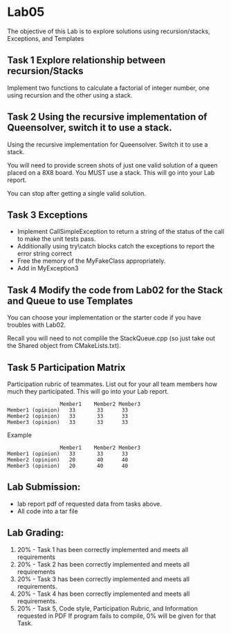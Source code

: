 # Lab05
The objective of this Lab is to explore solutions using recursion/stacks, Exceptions, and Templates


## Task 1 Explore relationship between recursion/Stacks

Implement two functions to calculate a factorial of integer number, one using recursion and the other using a stack.

## Task 2 Using the recursive implementation of Queensolver, switch it to use a stack.

Using the recursive implementation for Queensolver.  Switch it to use a stack.

You will need to provide screen shots of just one valid solution of a queen placed on a 8X8 board.  You MUST use a stack.  This will go into your Lab report.

You can stop after getting a single valid solution.


## Task 3 Exceptions

  * Implement CallSimpleException to return a string of the status of the call to make the unit tests pass.
  * Additionally using  try\catch blocks catch the exceptions to report the error string correct
  * Free the memory of the MyFakeClass appropriately.
  * Add in MyException3

## Task 4 Modify the code from Lab02 for the Stack and Queue to use Templates

You can choose your implementation or the starter code if you have troubles with Lab02.

Recall you will need to not complile the StackQueue.cpp (so just take out the Shared object from CMakeLists.txt).

## Task 5 Participation Matrix

Participation rubric of teammates.  List out for your all team members how much they participated.  This will go into your Lab report.
```
	             Member1	Member2	Member3
Member1 (opinion)	33	     33	     33
Member2 (opinion)	33	     33	     33
Member3 (opinion)	33	     33	     33
```			
			
Example 			
```
	             Member1	Member2	Member3
Member1 (opinion)	33	     33	     33
Member2 (opinion)	20	     40	     40
Member3 (opinion)	20	     40	     40
```

## Lab Submission:
* lab report pdf of requested data from tasks above.
* All code into a tar file


## Lab Grading:
1.	20% - Task 1 has been correctly implemented and meets all requirements 
1.	20% - Task 2 has been correctly implemented and meets all requirements 
1.	20% - Task 3 has been correctly implemented and meets all requirements.
1.	20% - Task 4 has been correctly implemented and meets all requirements.
1.	20% - Task 5, Code style, Participation Rubric, and Information requested in PDF
If program fails to compile, 0% will be given for that Task.
